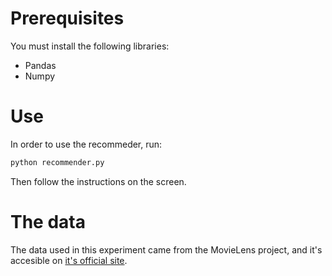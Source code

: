 # Prerequisites
You must install the following libraries:
* Pandas
* Numpy
    
# Use
In order to use the recommeder, run: 
```bash
python recommender.py
```

Then follow the instructions on the screen. 

# The data
The data used in this experiment came from the MovieLens project, and it's accesible on [it's official site](https://grouplens.org/datasets/movielens/).

